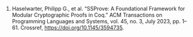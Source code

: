1. Haselwarter, Philipp G., et al. “SSProve: A Foundational Framework for Modular Cryptographic Proofs in Coq.” ACM Transactions on Programming Languages and Systems, vol. 45, no. 3, July 2023, pp. 1–61. Crossref, <a href='https://doi.org/10.1145/3594735' target='_blank'>https://doi.org/10.1145/3594735</a>.